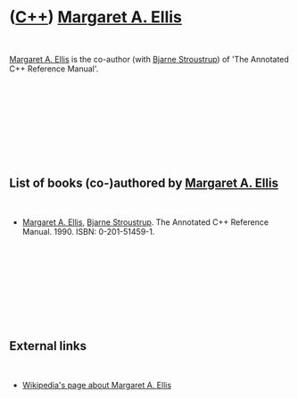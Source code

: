 



 

 

 

 

 

([C++](Cpp.htm)) [Margaret A. Ellis](CppMargaretAEllis.htm)
===========================================================

 

[Margaret A. Ellis](CppMargaretAEllis.htm) is the co-author (with
[Bjarne Stroustrup](CppBjarneStroustrup.htm)) of 'The Annotated C++
Reference Manual'.

 

 

 

 

 

List of books (co-)authored by [Margaret A. Ellis](CppMargaretAEllis.htm)
-------------------------------------------------------------------------

 

-   [Margaret A. Ellis](CppMargaretAEllis.htm), [Bjarne
    Stroustrup](CppBjarneStroustrup.htm). The Annotated C++
    Reference Manual. 1990. ISBN: 0-201-51459-1.

 

 

 

 

 

External links
--------------

 

-   [Wikipedia's page about Margaret A.
    Ellis](http://en.wikipedia.org/wiki/Margaret_A._Ellis)

 

 

 

 

 





 



